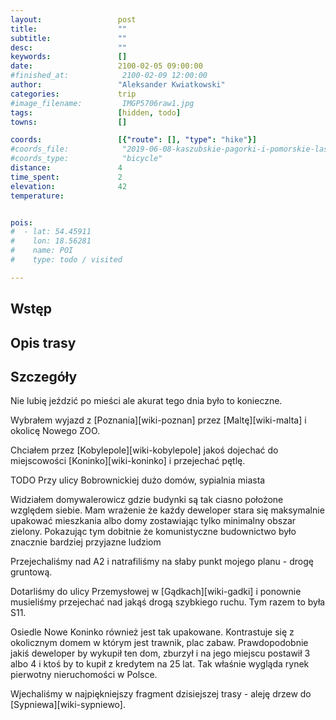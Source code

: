 ```yaml
---
layout:                 post
title:                  ""
subtitle:               ""
desc:                   ""
keywords:               []
date:                   2100-02-05 09:00:00
#finished_at:            2100-02-09 12:00:00
author:                 "Aleksander Kwiatkowski"
categories:             trip
#image_filename:         IMGP5706raw1.jpg
tags:                   [hidden, todo]
towns:                  []

coords:                 [{"route": [], "type": "hike"}]
#coords_file:            "2019-06-08-kaszubskie-pagorki-i-pomorskie-lasy.json"
#coords_type:            "bicycle"
distance:               4
time_spent:             2
elevation:              42
temperature:            


pois:
#  - lat: 54.45911
#    lon: 18.56281
#    name: POI
#    type: todo / visited

---
```



## Wstęp

## Opis trasy

## Szczegóły

Nie lubię jeździć po mieści ale akurat tego dnia było to konieczne.

Wybrałem wyjazd z [Poznania][wiki-poznan] przez [Maltę][wiki-malta]
i okolicę Nowego ZOO.

Chciałem przez [Kobylepole][wiki-kobylepole] jakoś dojechać do
miejscowości [Koninko][wiki-koninko] i przejechać pętlę.

TODO Przy ulicy Bobrownickiej dużo domów, sypialnia miasta

Widziałem domywalerowicz gdzie budynki są tak ciasno położone względem siebie.
Mam wrażenie że każdy deweloper stara się maksymalnie upakować mieszkania albo
domy zostawiając tylko minimalny obszar zielony. Pokazując tym dobitnie
że komunistyczne budownictwo było znacznie bardziej przyjazne ludziom

Przejechaliśmy nad A2 i natrafiliśmy na słaby punkt mojego planu - drogę gruntową.

Dotarliśmy do ulicy Przemysłowej w [Gądkach][wiki-gadki] i ponownie musieliśmy
przejechać nad jakąś drogą szybkiego ruchu. Tym razem to była S11.

Osiedle Nowe Koninko również jest tak upakowane. Kontrastuje się z okolicznym
domem w którym jest trawnik, plac zabaw. Prawdopodobnie jakiś deweloper
by wykupił ten dom, zburzył i na jego miejscu postawił 3 albo 4 i ktoś
by to kupił z kredytem na 25 lat. Tak właśnie wygląda rynek pierwotny
nieruchomości w Polsce.

Wjechaliśmy w najpiękniejszy fragment dzisiejszej trasy - aleję drzew
do [Sypniewa][wiki-sypniewo].
